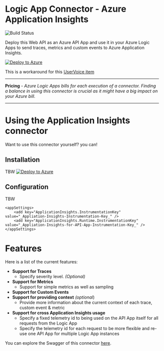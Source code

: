 # Logic App Connector - Azure Application Insights

![Build Status](https://tomkerkhove.visualstudio.com/_apis/public/build/definitions/c8608c00-3475-43b1-944b-c86b95825768/7/badge)

Deploy this Web API as an Azure API App and use it in your Azure Logic Apps to send traces, metrics and custom events to Azure Application Insights.

[![Deploy to Azure](http://azuredeploy.net/deploybutton.png)](https://azuredeploy.net/) 

This is a workaround for this [UserVoice item](https://feedback.azure.com/forums/287593-logic-apps/suggestions/16833526-supporting-ai-for-logic-apps)

-----------------------------------------------------------------

**Pricing** - *Azure Logic Apps bills for each execution of a connector. Finding a balance in using this connector is crucial as it might have a big impact on your Azure bill.*

-----------------------------------------------------------------

# Using the Application Insights connector
Want to use this connector yourself? you can!

## Installation
TBW
[![Deploy to Azure](http://azuredeploy.net/deploybutton.png)](https://azuredeploy.net/) 

## Configuration
TBW

```
<appSettings>
    <add key="ApplicationInsights.InstrumentationKey" value="_Appliation-Insights-Instrumentation-Key_" />
    <add key="ApplicationInsights.Runtime.InstrumentationKey" value="_Appliation-Insights-for-API-App-Instrumentation-Key_" />
</appSettings>
```

# Features
Here is a list of the current features:

- **Support for Traces**
	- Specify severity level. *(Optional)*
- **Support for Metrics**
	- Support for simple metrics as well as sampling
- **Support for Custom Events**
- **Support for providing context** *(optional*)
	- Provide more information about the current context of each trace, custom event & metric
- **Support for cross Application Insights usage**
	- Specify a fixed telemetry id to being used on the API App itself for all requests from the Logic App
	- Specify the telemetry id for each request to be more flexible and re-use one API App for multiple Logic App instances

You can explore the Swagger of this connector [here](https://application-insights-connector.azurewebsites.net/swagger/).